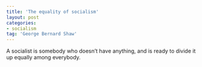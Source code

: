 ```yaml
---
title: 'The equality of socialism'
layout: post
categories:
- socialism
tag: 'George Bernard Shaw'
---
```


A socialist is somebody who doesn’t have anything, and is ready to divide it up equally among everybody.
